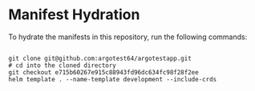 
# Manifest Hydration

To hydrate the manifests in this repository, run the following commands:

```shell

git clone git@github.com:argotest64/argotestapp.git
# cd into the cloned directory
git checkout e715b60267e915c88943fd96dc634fc98f28f2ee
helm template . --name-template development --include-crds
```
